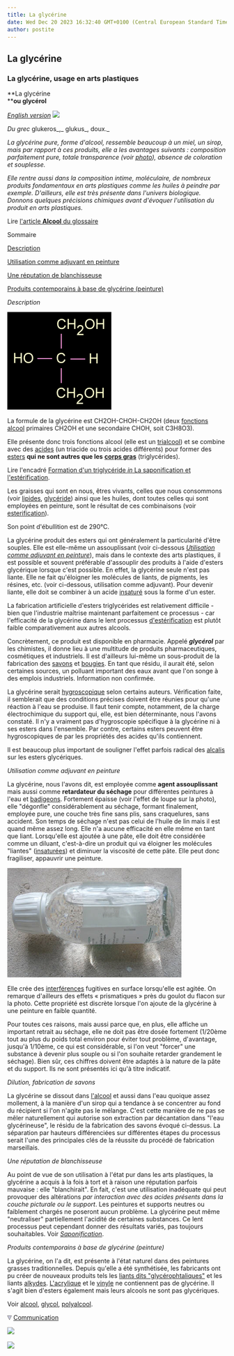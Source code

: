```yaml
---
title: La glycérine
date: Wed Dec 20 2023 16:32:40 GMT+0100 (Central European Standard Time)
author: postite
---
```


## La glycérine
### La glycérine, usage en arts plastiques
 **La glycérine  
****ou glycérol**

_[English version](english/glycerin.html) [![](https://cbonvin.fr/sites/www.artrealite.com/images/unionjack.jpg)](english/glycerin.html)_ 

_Du grec_ glukeros_,_ glukus_, doux._

_La glycérine pure, forme d'alcool, ressemble beaucoup à un miel, un sirop, mais par rapport à ces produits, elle a les avantages suivants : composition parfaitement pure, totale transparence (voir [photo](glycerine.html#photo)), absence de coloration et souplesse._

_Elle rentre aussi dans la composition intime, moléculaire, de nombreux produits fondamentaux en arts plastiques comme les huiles à peindre par exemple. D'ailleurs, elle est très présente dans l'univers biologique. Donnons quelques précisions chimiques avant d'évoquer l'utilisation du produit en arts plastiques._

Lire [l'article **Alcool** du glossaire](alcool.html)

Sommaire

[Description](glycerine.html#description)

[Utilisation comme adjuvant en peinture](glycerine.html#utilisationenpeinture)

[Une réputation de blanchisseuse](glycerine.html#reputationdeblanchisseuse)

[Produits contemporains à base de glycérine (peinture)](glycerine.html#produitscontemporainsabasedeglycerine)

_Description_

![](images/glycerine.gif)

La formule de la glycérine est CH2OH-CHOH-CH2OH (deux [fonctions alcool](alcool.html#fonctionsalcool) primaires CH2OH et une secondaire CHOH, soit C3H8O3). 

Elle présente donc trois fonctions alcool (elle est un [trialcool](polyalcoolpolyol.html)) et se combine avec des [acides](acides.html) (un triacide ou trois acides différents) pour former des [esters](ester.html) **qui ne sont autres que les** [**corps gras**](gras.html#corpsgras) (triglycérides).

Lire l'encadré [Formation d'un triglycéride _in_ La saponification et l'estérification](saponification.html#formationtriglyceride).

Les graisses qui sont en nous, êtres vivants, celles que nous consommons (voir [lipides](lipide.html), [glycéride](glyceride.html)) ainsi que les huiles, dont toutes celles qui sont employées en peinture, sont le résultat de ces combinaisons (voir [esterification](saponification.html#lesterification)).

Son point d'ébullition est de 290°C.

La glycérine produit des esters qui ont généralement la particularité d'être souples. Elle est elle-même un assouplissant (voir ci-dessous _[Utilisation comme adjuvant en peinture](glycerine.html#utilisationenpeinture)_), mais dans le contexte des arts plastiques, il est possible et souvent préférable d'assouplir des produits à l'aide d'esters glycérique lorsque c'est possible. En effet, la glycérine seule n'est pas liante. Elle ne fait qu'éloigner les molécules de liants, de pigments, les résines, etc. (voir ci-dessous, utilisation comme adjuvant). Pour devenir liante, elle doit se combiner à un acide [insaturé](saturation.html) sous la forme d'un ester.

La fabrication artificielle d'esters triglycérides est relativement difficile - bien que l'industrie maîtrise maintenant parfaitement ce processus - car l'efficacité de la glycérine dans le lent processus [d'estérification](saponification.html#lesterification) est plutôt faible comparativement aux autres alcools.

Concrètement, ce produit est disponible en pharmacie. Appelé _**glycérol**_ par les chimistes, il donne lieu à une multitude de produits pharmaceutiques, cosmétiques et industriels. Il est d'ailleurs lui-même un sous-produit de la fabrication des [savons](savon.html) et [bougies](ciredebougie.html). En tant que résidu, il aurait été, selon certaines sources, un polluant important des eaux avant que l'on songe à des emplois industriels. Information non confirmée.

La glycérine serait [hygroscopique](hygroscopique.html) selon certains auteurs. Vérification faite, il semblerait que des conditions précises doivent être réunies pour qu'une réaction à l'eau se produise. Il faut tenir compte, notamment, de la charge électrochimique du support qui, elle, est bien déterminante, nous l'avons constaté. Il n'y a vraiment pas d'hygroscopie spécifique à la glycérine ni à ses esters dans l'ensemble. Par contre, certains esters peuvent être hygroscopiques de par les propriétés des acides qu'ils contiennent.

Il est beaucoup plus important de souligner l'effet parfois radical des [alcalis](alcali.html) sur les esters glycériques.

_Utilisation comme adjuvant en peinture_

La glycérine, nous l'avons dit, est employée comme **agent assouplissant** mais aussi comme **retardateur du séchage** pour différentes peintures à l'eau et [badigeons](badigeon.html). Fortement épaisse (voir l'effet de loupe sur la photo), elle "dégonfle" considérablement au séchage, formant finalement, employée pure, une couche très fine sans plis, sans craquelures, sans accident. Son temps de séchage n'est pas celui de l'huile de lin mais il est quand même assez long. Elle n'a aucune efficacité en elle même en tant que liant. Lorsqu'elle est ajoutée à une pâte, elle doit être considérée comme un diluant, c'est-à-dire un produit qui va éloigner les molécules "liantes" ([insaturées](saturation.html)) et diminuer la viscosité de cette pâte. Elle peut donc fragiliser, appauvrir une peinture.

![](images/glycerineversionweb.jpg)

Elle crée des [interférences](chap08interferences.html) fugitives en surface lorsqu'elle est agitée. On remarque d'ailleurs des effets « prismatiques » près du goulot du flacon sur la photo. Cette propriété est discrète lorsque l'on ajoute de la glycérine à une peinture en faible quantité.

Pour toutes ces raisons, mais aussi parce que, en plus, elle affiche un important retrait au séchage, elle ne doit pas être dosée fortement (1/20ème tout au plus du poids total environ pour éviter tout problème, d'avantage, jusqu'à 1/10ème, ce qui est considérable, si l'on veut "forcer" une substance à devenir plus souple ou si l'on souhaite retarder grandement le séchage). Bien sûr, ces chiffres doivent être adaptés à la nature de la pâte et du support. Ils ne sont présentés ici qu'à titre indicatif.

_Dilution, fabrication de savons_

La glycérine se dissout dans [l'alcool](alcool.html) et aussi dans l'eau quoique assez mollement, à la manière d'un sirop qui a tendance à se concentrer au fond du récipient si l'on n'agite pas le mélange. C'est cette manière de ne pas se mêler naturellement qui autorise son extraction par décantation dans "l'eau glycérineuse", le résidu de la fabrication des savons évoqué ci-dessus. La séparation par hauteurs différenciées sur différentes étapes du processus serait l'une des principales clés de la réussite du procédé de fabrication marseillais.

_Une réputation de blanchisseuse_

Au point de vue de son utilisation à l'état pur dans les arts plastiques, la glycérine a acquis à la fois à tort et à raison une réputation parfois mauvaise : elle "blanchirait". En fait, c'est une utilisation inadéquate qui peut provoquer des altérations _par interaction avec des acides présents dans la couche picturale_ _ou le support_. Les peintures et supports neutres ou faiblement chargés ne poseront aucun problème. La glycérine peut même "neutraliser" partiellement l'acidité de certaines substances. Ce lent processus peut cependant donner des résultats variés, pas toujours souhaitables. Voir [_Saponification_](saponification.html).

_Produits contemporains à base de glycérine (peinture)_

La glycérine, on l'a dit, est présente à l'état naturel dans des peintures grasses traditionnelles. Depuis qu'elle a été synthétisée, les fabricants ont pu créer de nouveaux produits tels les [liants dits "glycérophtaliques"](glycerophtalique.html) et les liants [alkydes](alkydes.html). [L'acrylique](acryliquegloss.html) et le [vinyle](vinylegloss.html) ne contiennent pas de glycérine. Il s'agit bien d'esters également mais leurs alcools ne sont pas glycériques.

Voir [alcool](alcool.html), [glycol](glycol.html), [polyalcool](polyalcoolpolyol.html).



![](images/flechebas.gif) [Communication](http://www.artrealite.com/annonceurs.htm) 

[![](https://cbonvin.fr/sites/regie.artrealite.com/visuels/campagne1.png)](index-2.html#20131014)

![](https://cbonvin.fr/sites/regie.artrealite.com/visuels/campagne2.png)